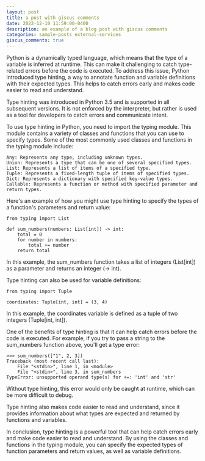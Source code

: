 ```yaml
---
layout: post
title: a post with giscus comments
date: 2022-12-10 11:59:00-0400
description: an example of a blog post with giscus comments
categories: sample-posts external-services
giscus_comments: true
---
```

Python is a dynamically typed language, which means that the type of a variable is inferred at runtime. This can make it challenging to catch type-related errors before the code is executed. To address this issue, Python introduced type hinting, a way to annotate function and variable definitions with their expected types. This helps to catch errors early and makes code easier to read and understand.

Type hinting was introduced in Python 3.5 and is supported in all subsequent versions. It is not enforced by the interpreter, but rather is used as a tool for developers to catch errors and communicate intent.

To use type hinting in Python, you need to import the typing module. This module contains a variety of classes and functions that you can use to specify types. Some of the most commonly used classes and functions in the typing module include:

```
Any: Represents any type, including unknown types.
Union: Represents a type that can be one of several specified types.
List: Represents a list of items of a specified type.
Tuple: Represents a fixed-length tuple of items of specified types.
Dict: Represents a dictionary with specified key-value types.
Callable: Represents a function or method with specified parameter and return types.
```

Here's an example of how you might use type hinting to specify the types of a function's parameters and return value:

```
from typing import List

def sum_numbers(numbers: List[int]) -> int:
    total = 0
    for number in numbers:
        total += number
    return total
```

In this example, the sum_numbers function takes a list of integers (List[int]) as a parameter and returns an integer (-> int).

Type hinting can also be used for variable definitions:

```
from typing import Tuple

coordinates: Tuple[int, int] = (3, 4)
```

In this example, the coordinates variable is defined as a tuple of two integers (Tuple[int, int]).

One of the benefits of type hinting is that it can help catch errors before the code is executed. For example, if you try to pass a string to the sum_numbers function above, you'll get a type error:

```
>>> sum_numbers(["1", 2, 3])
Traceback (most recent call last):
    File "<stdin>", line 1, in <module>
    File "<stdin>", line 3, in sum_numbers
TypeError: unsupported operand type(s) for +=: 'int' and 'str'
```

Without type hinting, this error would only be caught at runtime, which can be more difficult to debug.

Type hinting also makes code easier to read and understand, since it provides information about what types are expected and returned by functions and variables.

In conclusion, type hinting is a powerful tool that can help catch errors early and make code easier to read and understand. By using the classes and functions in the typing module, you can specify the expected types of function parameters and return values, as well as variable definitions.
